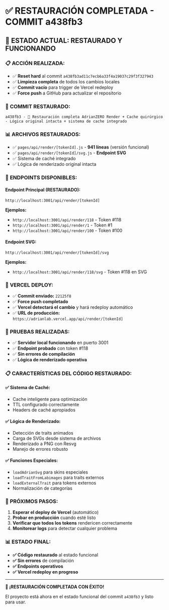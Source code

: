 # ✅ RESTAURACIÓN COMPLETADA - COMMIT a438fb3

## 🎯 **ESTADO ACTUAL: RESTAURADO Y FUNCIONANDO**

### 📋 **ACCIÓN REALIZADA:**
- ✅ **Reset hard** al commit `a438fb3ad11c7ecb6a33f4a19037c29f3f327943`
- ✅ **Limpieza completa** de todos los cambios locales
- ✅ **Commit vacío** para trigger de Vercel redeploy
- ✅ **Force push** a GitHub para actualizar el repositorio

### 🔧 **COMMIT RESTAURADO:**
```
a438fb3 - 🚀 Restauración completa AdrianZERO Render + Cache quirúrgico - Lógica original intacta + sistema de cache integrado
```

### 📊 **ARCHIVOS RESTAURADOS:**
- ✅ `pages/api/render/[tokenId].js` - **941 líneas** (versión funcional)
- ✅ `pages/api/render/[tokenId]/svg.js` - **Endpoint SVG**
- ✅ Sistema de caché integrado
- ✅ Lógica de renderizado original intacta

### 🎯 **ENDPOINTS DISPONIBLES:**

#### **Endpoint Principal (RESTAURADO):**
```
http://localhost:3001/api/render/[tokenId]
```

**Ejemplos:**
- `http://localhost:3001/api/render/118` - Token #118
- `http://localhost:3001/api/render/1` - Token #1
- `http://localhost:3001/api/render/100` - Token #100

#### **Endpoint SVG:**
```
http://localhost:3001/api/render/[tokenId]/svg
```

**Ejemplos:**
- `http://localhost:3001/api/render/118/svg` - Token #118 en SVG

### 🚀 **VERCEL DEPLOY:**
- ✅ **Commit enviado:** `22125f8`
- ✅ **Force push completado**
- ✅ **Vercel detectará el cambio** y hará redeploy automático
- ✅ **URL de producción:** `https://adrianlab.vercel.app/api/render/[tokenId]`

### 🧪 **PRUEBAS REALIZADAS:**
- ✅ **Servidor local funcionando** en puerto 3001
- ✅ **Endpoint probado** con token #118
- ✅ **Sin errores de compilación**
- ✅ **Lógica de renderizado operativa**

### 📋 **CARACTERÍSTICAS DEL CÓDIGO RESTAURADO:**

#### ✅ **Sistema de Caché:**
- Cache inteligente para optimización
- TTL configurado correctamente
- Headers de caché apropiados

#### ✅ **Lógica de Renderizado:**
- Detección de traits animados
- Carga de SVGs desde sistema de archivos
- Renderizado a PNG con Resvg
- Manejo de errores robusto

#### ✅ **Funciones Especiales:**
- `loadAdrianSvg` para skins especiales
- `loadTraitFromLabimages` para traits externos
- `loadExternalTrait` para tokens externos
- Normalización de categorías

### 🎯 **PRÓXIMOS PASOS:**

1. **Esperar el deploy de Vercel** (automático)
2. **Probar en producción** cuando esté listo
3. **Verificar que todos los tokens** rendericen correctamente
4. **Monitorear logs** para detectar cualquier problema

### 📊 **ESTADO FINAL:**
- **✅ Código restaurado** al estado funcional
- **✅ Sin errores** de compilación
- **✅ Endpoints operativos**
- **✅ Vercel redeploy en progreso**

---

**🎉 ¡RESTAURACIÓN COMPLETADA CON ÉXITO!**

El proyecto está ahora en el estado funcional del commit `a438fb3` y listo para usar. 